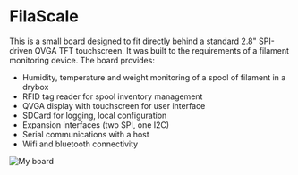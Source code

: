 # FilaScale

This is a small board designed to fit directly behind a standard 2.8" SPI-driven QVGA TFT touchscreen.
It was built to the requirements of a filament monitoring device.  The board provides:

* Humidity, temperature and weight monitoring of a spool of filament in a drybox
* RFID tag reader for spool inventory management
* QVGA display with touchscreen for user interface
* SDCard for logging, local configuration
* Expansion interfaces (two SPI, one I2C)
* Serial communications with a host
* Wifi and bluetooth connectivity

![My board](/wallaceowen/FilaScaleBoard/tree/master/filacase.png)


